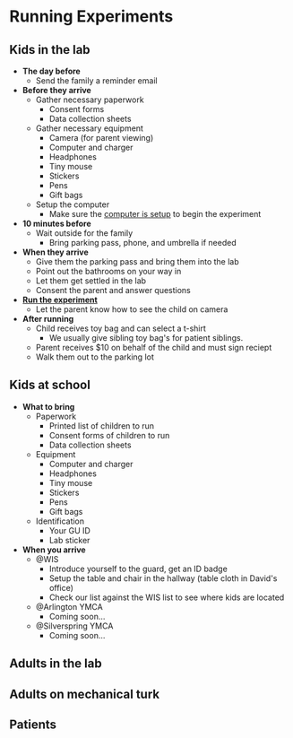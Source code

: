 # Running Experiments

## Kids in the lab
- **The day before**
  - Send the family a reminder email
- **Before they arrive** 
  - Gather necessary paperwork
    - Consent forms 
    - Data collection sheets 
  - Gather necessary equipment
    - Camera (for parent viewing)
    - Computer and charger
    - Headphones
    - Tiny mouse
    - Stickers
    - Pens
    - Gift bags
  - Setup the computer
    - Make sure the [computer is setup](how-to-run.md) to begin the experiment
- **10 minutes before**
  - Wait outside for the family
    - Bring parking pass, phone, and umbrella if needed
- **When they arrive**
  - Give them the parking pass and bring them into the lab
  - Point out the bathrooms on your way in
  - Let them get settled in the lab
  - Consent the parent and answer questions
- **[Run the experiment](how-to-run.md)**
  - Let the parent know how to see the child on camera
- **After running**
  - Child receives toy bag and can select a t-shirt
    - We usually give sibling toy bag's for patient siblings.
  - Parent receives $10 on behalf of the child and must sign reciept
  - Walk them out to the parking lot

## Kids at school
- **What to bring**
    - Paperwork
        - Printed list of children to run
        - Consent forms of children to run
        - Data collection sheets
    - Equipment
        - Computer and charger
        - Headphones
        - Tiny mouse
        - Stickers
        - Pens
        - Gift bags
    - Identification
        - Your GU ID
        - Lab sticker
- **When you arrive**
    - @WIS
        - Introduce yourself to the guard, get an ID badge
        - Setup the table and chair in the hallway (table cloth in David's office)
        - Check our list against the WIS list to see where kids are located
    - @Arlington YMCA
      - Coming soon...
    - @Silverspring YMCA
      - Coming soon...

## Adults in the lab
## Adults on mechanical turk


## Patients
